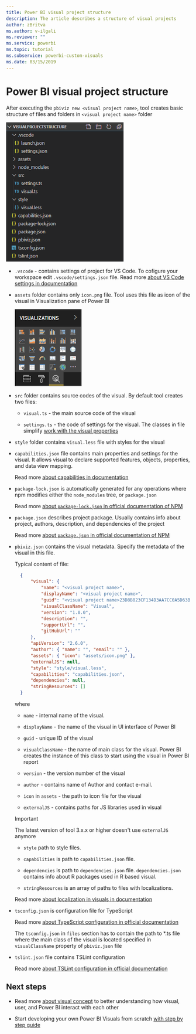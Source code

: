 ```yaml
---
title: Power BI visual project structure
description: The article describes a structure of visual projects
author: zBritva
ms.author: v-ilgali
ms.reviewer: ""
ms.service: powerbi
ms.topic: tutorial
ms.subservice: powerbi-custom-visuals
ms.date: 03/15/2019
---
```


# Power BI visual project structure

After executing the `pbiviz new <visual project name>`, tool creates basic structure of files and folders in `<visual project name>` folder

![Visual project structure](./media/visual-project-structure.png)

* `.vscode` - contains settings of project for VS Code. To cofigure your workspace edit `.vscode/settings.json` file. Read more [about VS Code settings in documentation](https://code.visualstudio.com/docs/getstarted/settings)

* `assets` folder contains only `icon.png` file. Tool uses this file as icon of the visual in Visualization pane of Power BI

    ![Visualization pane](./media/visualization-pane-analytics-tab.png)

* `src` folder contains source codes of the visual. By default tool creates two files:

  * `visual.ts` - the main source code of the visual

  * `settings.ts` - the code of settings for the visual. The classes in file simplify [work with the visual properties](./objects-properties.md#properties)

* `style` folder contains `visual.less` file with styles for the visual

* `capabilities.json` file contains main properties and settings for the visual. It allows visual to declare supported features, objects, properties, and data view mapping.

    Read more [about capabilities in documentation](./capabilities.md)

* `package-lock.json` is automatically generated for any operations where npm modifies either the `node_modules` tree, or `package.json`

    Read more [about `package-lock.json` in official documentation of NPM](https://docs.npmjs.com/files/package-lock.json)

* `package.json` describes project package. Usually contains info about project, authors, description, and dependencies of the project

    Read more [about `package.json` in official documentation of NPM](https://docs.npmjs.com/files/package.json.html)

* `pbiviz.json` contains the visual metadata. Specify the metadata of the visual in this file.

    Typical content of file:

  ```json
    {
        "visual": {
            "name": "<visual project name>",
            "displayName": "<visual project name>",
            "guid": "<visual project name>23D8B823CF134D3AA7CC0A5D63B20B7F",
            "visualClassName": "Visual",
            "version": "1.0.0",
            "description": "",
            "supportUrl": "",
            "gitHubUrl": ""
        },
        "apiVersion": "2.6.0",
        "author": { "name": "", "email": "" },
        "assets": { "icon": "assets/icon.png" },
        "externalJS": null,
        "style": "style/visual.less",
        "capabilities": "capabilities.json",
        "dependencies": null,
        "stringResources": []
    }
  ```

    where

  * `name` - internal name of the visual.

  * `displayName` - the name of the visual in UI interface of Power BI

  * `guid` - unique ID of the visual

  * `visualClassName` - the name of main class for the visual. Power BI creates the instance of this class to start using the visual in Power BI report

  * `version` - the version number of the visual

  * `author` - contains name of Author and contact e-mail.

  * `icon` in `assets` - the path to icon file for the visual

  * `externalJS` - contains paths for JS libraries used in visual

  > [!IMPORTANT]
  > The latest version of tool 3.x.x or higher doesn't use `externalJS` anymore

  * `style` path to style files.

  * `capabilities` is path to `capabilities.json` file.

  * `dependencies` is path to `dependencies.json` file. `dependencies.json` contains info about R packages used in R based visual.

  * `stringResources` is an array of paths to files with localizations.

  Read more [about localization in visuals in documentation](./localization.md)

* `tsconfig.json` is configuration file for TypeScript

    Read more [about TypeScript configuration in official documentation](https://www.typescriptlang.org/docs/handbook/tsconfig-json.html)

    The `tsconfig.json` in `files` section has to contain the path to *.ts file where the main class of the visual is located specified in `visualClassName` property of `pbiviz.json` file

* `tslint.json` file contains TSLint configuration

    Read more [about TSLint configuration in official documentation](https://palantir.github.io/tslint/usage/configuration/)

## Next steps

* Read more [about visual concept](./power-bi-visuals-concept.md) to better understanding how visual, user, and Power BI interact with each other

* Start developing your own Power BI Visuals from scratch [with step by step guide](./custom-visual-develop-tutorial.md)
